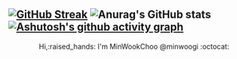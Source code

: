 [![GitHub Streak](https://streak-stats.demolab.com/?user=minwoogi&card_width=500&theme=dark)](https://git.io/streak-stats)
![Anurag's GitHub stats](https://github-readme-stats.vercel.app/api?username=minwoogi&show_icons=true&theme=dark)
[![Ashutosh's github activity graph](https://github-readme-activity-graph.cyclic.app/graph?username=minwoogi&bg_color=000000&theme=github-compact)](https://github.com/ashutosh00710/github-readme-activity-graph)
---
 <div align = "center">Hi,:raised_hands: I'm MinWookChoo @minwoogi :octocat:</br></br></br></div>
  <p  align="center">
   <br>
